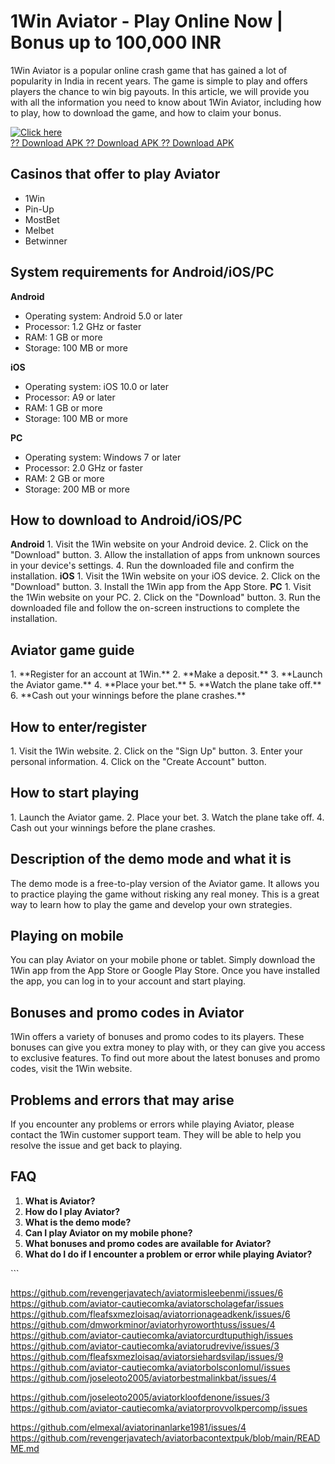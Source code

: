 # 1Win Aviator - Play Online Now \| Bonus up to 100,000 INR

1Win Aviator is a popular online crash game that has gained a lot of
popularity in India in recent years. The game is simple to play and
offers players the chance to win big payouts. In this article, we will
provide you with all the information you need to know about 1Win
Aviator, including how to play, how to download the game, and how to
claim your bonus.

[![Click
here](https://readscoops.com/wp-content/uploads/2023/03/Readscoop-aviator-1-1.jpg)](https://traff.sbs/deff)\
[?? Download APK ?? Download APK ?? Download
APK](https://traff.sbs/deff)

## Casinos that offer to play Aviator

-   1Win
-   Pin-Up
-   MostBet
-   Melbet
-   Betwinner

## System requirements for Android/iOS/PC

**Android**

-   Operating system: Android 5.0 or later
-   Processor: 1.2 GHz or faster
-   RAM: 1 GB or more
-   Storage: 100 MB or more

**iOS**

-   Operating system: iOS 10.0 or later
-   Processor: A9 or later
-   RAM: 1 GB or more
-   Storage: 100 MB or more

**PC**

-   Operating system: Windows 7 or later
-   Processor: 2.0 GHz or faster
-   RAM: 2 GB or more
-   Storage: 200 MB or more

## How to download to Android/iOS/PC

**Android** 1. Visit the 1Win website on your Android device. 2. Click
on the "Download" button. 3. Allow the installation of apps from
unknown sources in your device\'s settings. 4. Run the downloaded file
and confirm the installation. **iOS** 1. Visit the 1Win website on your
iOS device. 2. Click on the "Download" button. 3. Install the 1Win
app from the App Store. **PC** 1. Visit the 1Win website on your PC. 2.
Click on the "Download" button. 3. Run the downloaded file and
follow the on-screen instructions to complete the installation.

## Aviator game guide

1\. \*\*Register for an account at 1Win.\*\* 2. \*\*Make a deposit.\*\*
3. \*\*Launch the Aviator game.\*\* 4. \*\*Place your bet.\*\* 5.
\*\*Watch the plane take off.\*\* 6. \*\*Cash out your winnings before
the plane crashes.\*\*

## How to enter/register

1\. Visit the 1Win website. 2. Click on the "Sign Up" button. 3.
Enter your personal information. 4. Click on the "Create Account"
button.

## How to start playing

1\. Launch the Aviator game. 2. Place your bet. 3. Watch the plane take
off. 4. Cash out your winnings before the plane crashes.

## Description of the demo mode and what it is

The demo mode is a free-to-play version of the Aviator game. It allows
you to practice playing the game without risking any real money. This is
a great way to learn how to play the game and develop your own
strategies.

## Playing on mobile

You can play Aviator on your mobile phone or tablet. Simply download the
1Win app from the App Store or Google Play Store. Once you have
installed the app, you can log in to your account and start playing.

## Bonuses and promo codes in Aviator

1Win offers a variety of bonuses and promo codes to its players. These
bonuses can give you extra money to play with, or they can give you
access to exclusive features. To find out more about the latest bonuses
and promo codes, visit the 1Win website.

## Problems and errors that may arise

If you encounter any problems or errors while playing Aviator, please
contact the 1Win customer support team. They will be able to help you
resolve the issue and get back to playing.

## FAQ

1.  **What is Aviator?**
2.  **How do I play Aviator?**
3.  **What is the demo mode?**
4.  **Can I play Aviator on my mobile phone?**
5.  **What bonuses and promo codes are available for Aviator?**
6.  **What do I do if I encounter a problem or error while playing
    Aviator?**

\`\`\`

https://github.com/revengerjavatech/aviatormisleebenmi/issues/6
https://github.com/aviator-cautiecomka/aviatorscholagefar/issues
https://github.com/fleafsxmezloisaq/aviatorrionageadkenk/issues/6
https://github.com/dmworkminor/aviatorhyroworthtuss/issues/4
https://github.com/aviator-cautiecomka/aviatorcurdtuputhigh/issues
https://github.com/aviator-cautiecomka/aviatorudrevive/issues/3
https://github.com/fleafsxmezloisaq/aviatorsiehardsvilap/issues/9
https://github.com/aviator-cautiecomka/aviatorbolsconlomul/issues
https://github.com/joseleoto2005/aviatorbestmalinkbat/issues/4

https://github.com/joseleoto2005/aviatorkloofdenone/issues/3
https://github.com/aviator-cautiecomka/aviatorprovvolkpercomp/issues

https://github.com/elmexal/aviatorinanlarke1981/issues/4
https://github.com/revengerjavatech/aviatorbacontextpuk/blob/main/README.md
